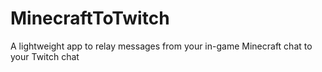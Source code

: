 # MinecraftToTwitch

A lightweight app to relay messages from your in-game Minecraft chat to your Twitch chat
